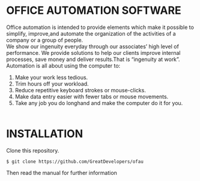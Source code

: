OFFICE AUTOMATION SOFTWARE
==========================

Office automation is intended to provide elements which make it possible to simplify, improve,and automate the organization of the activities of a company or a group of people.<br>
We show our ingenuity everyday through our associates’ high level of performance. We provide solutions to help our clients improve internal processes, save money and deliver results.That is “ingenuity at work”.<br>
Automation is all about using the computer to:<br>
1) Make your work less tedious.<br>
2) Trim hours off your workload.<br>
3) Reduce repetitive keyboard strokes or mouse-clicks.<br>
4) Make data entry easier with fewer tabs or mouse movements.<br>
5) Take any job you do longhand and make the computer do it for you.<br><br>


INSTALLATION
============

Clone this repository.
	
	$ git clone https://github.com/GreatDevelopers/ofau

Then read the manual for further information


